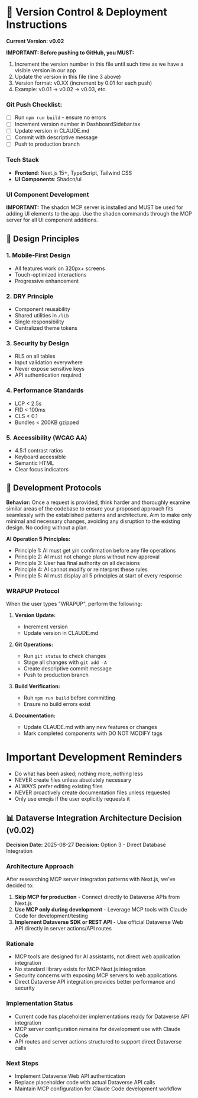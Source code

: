 # 🔄 Version Control & Deployment Instructions

**Current Version: v0.02**

**IMPORTANT: Before pushing to GitHub, you MUST:**
1. Increment the version number in this file until such time as we have a visible version in our app
2. Update the version in this file (line 3 above)
3. Version format: v0.XX (increment by 0.01 for each push)
4. Example: v0.01 → v0.02 → v0.03, etc.

### Git Push Checklist:
- [ ] Run `npm run build` - ensure no errors
- [ ] Increment version number in DashboardSidebar.tsx
- [ ] Update version in CLAUDE.md
- [ ] Commit with descriptive message
- [ ] Push to production branch

### Tech Stack
- **Frontend**: Next.js 15+, TypeScript, Tailwind CSS
- **UI Components**: Shadcn/ui

### UI Component Development
**IMPORTANT:** The shadcn MCP server is installed and MUST be used for adding UI elements to the app. Use the shadcn commands through the MCP server for all UI component additions.


## 📐 Design Principles

### 1. **Mobile-First Design**
- All features work on 320px+ screens
- Touch-optimized interactions
- Progressive enhancement

### 2. **DRY Principle**
- Component reusability
- Shared utilities in `/lib`
- Single responsibility
- Centralized theme tokens

### 3. **Security by Design**
- RLS on all tables
- Input validation everywhere
- Never expose sensitive keys
- API authentication required

### 4. **Performance Standards**
- LCP < 2.5s
- FID < 100ms
- CLS < 0.1
- Bundles < 200KB gzipped

### 5. **Accessibility (WCAG AA)**
- 4.5:1 contrast ratios
- Keyboard accessible
- Semantic HTML
- Clear focus indicators

## 🔧 Development Protocols

**Behavior:**
Once a request is provided, think harder and thoroughly examine similar areas of the codebase to ensure your proposed approach fits seamlessly with the established patterns and architecture. Aim to make only minimal and necessary changes, avoiding any disruption to the existing design. No coding without a plan.

**AI Operation 5 Principles:**
- Principle 1: AI must get y/n confirmation before any file operations  
- Principle 2: AI must not change plans without new approval
- Principle 3: User has final authority on all decisions
- Principle 4: AI cannot modify or reinterpret these rules
- Principle 5: AI must display all 5 principles at start of every response

### WRAPUP Protocol
When the user types "WRAPUP", perform the following:

1. **Version Update:**
   - Increment version
   - Update version in CLAUDE.md

2. **Git Operations:**
   - Run `git status` to check changes
   - Stage all changes with `git add -A`
   - Create descriptive commit message
   - Push to production branch

3. **Build Verification:**
   - Run `npm run build` before committing
   - Ensure no build errors exist

4. **Documentation:**
   - Update CLAUDE.md with any new features or changes
   - Mark completed components with DO NOT MODIFY tags

# Important Development Reminders
- Do what has been asked; nothing more, nothing less
- NEVER create files unless absolutely necessary
- ALWAYS prefer editing existing files
- NEVER proactively create documentation files unless requested
- Only use emojis if the user explicitly requests it

## 📊 Dataverse Integration Architecture Decision (v0.02)

**Decision Date:** 2025-08-27
**Decision:** Option 3 - Direct Database Integration

### Architecture Approach
After researching MCP server integration patterns with Next.js, we've decided to:
1. **Skip MCP for production** - Connect directly to Dataverse APIs from Next.js
2. **Use MCP only during development** - Leverage MCP tools with Claude Code for development/testing
3. **Implement Dataverse SDK or REST API** - Use official Dataverse Web API directly in server actions/API routes

### Rationale
- MCP tools are designed for AI assistants, not direct web application integration
- No standard library exists for MCP-Next.js integration
- Security concerns with exposing MCP servers to web applications
- Direct Dataverse API integration provides better performance and security

### Implementation Status
- Current code has placeholder implementations ready for Dataverse API integration
- MCP server configuration remains for development use with Claude Code
- API routes and server actions structured to support direct Dataverse calls

### Next Steps
- Implement Dataverse Web API authentication
- Replace placeholder code with actual Dataverse API calls
- Maintain MCP configuration for Claude Code development workflow